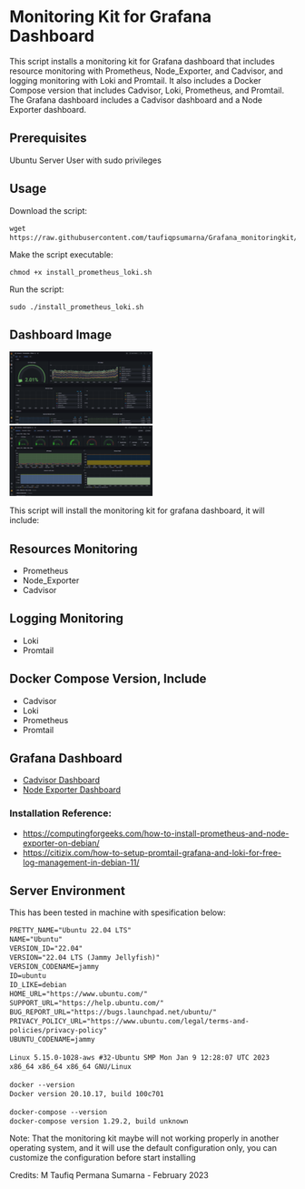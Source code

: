 # Monitoring Kit for Grafana Dashboard
This script installs a monitoring kit for Grafana dashboard that includes resource monitoring with Prometheus, Node_Exporter, and Cadvisor, and logging monitoring with Loki and Promtail. It also includes a Docker Compose version that includes Cadvisor, Loki, Prometheus, and Promtail. The Grafana dashboard includes a Cadvisor dashboard and a Node Exporter dashboard.

## Prerequisites
Ubuntu Server
User with sudo privileges

## Usage
Download the script:
```
wget https://raw.githubusercontent.com/taufiqpsumarna/Grafana_monitoringkit/main/install.sh
```
Make the script executable:
```
chmod +x install_prometheus_loki.sh
```
Run the script:
```
sudo ./install_prometheus_loki.sh
```
## Dashboard Image
<img src =./images/cadvisor.png width=50%/><br>
<img src =./images/node_exporter.png width=50%/><br>

This script will install the monitoring kit for grafana dashboard, it will include:

## Resources Monitoring
- Prometheus
- Node_Exporter
- Cadvisor

## Logging Monitoring
- Loki
- Promtail

## Docker Compose Version, Include
- Cadvisor
- Loki
- Prometheus
- Promtail

## Grafana Dashboard
- [Cadvisor Dashboard](https://grafana.com/grafana/dashboards/14282-cadvisor-exporter)
- [Node Exporter Dashboard](https://grafana.com/grafana/dashboards/1860-node-exporter-full)


### Installation Reference:
- https://computingforgeeks.com/how-to-install-prometheus-and-node-exporter-on-debian/
- https://citizix.com/how-to-setup-promtail-grafana-and-loki-for-free-log-management-in-debian-11/

## Server Environment
This has been tested in machine with spesification below:
```
PRETTY_NAME="Ubuntu 22.04 LTS"
NAME="Ubuntu"
VERSION_ID="22.04"
VERSION="22.04 LTS (Jammy Jellyfish)"
VERSION_CODENAME=jammy
ID=ubuntu
ID_LIKE=debian
HOME_URL="https://www.ubuntu.com/"
SUPPORT_URL="https://help.ubuntu.com/"
BUG_REPORT_URL="https://bugs.launchpad.net/ubuntu/"
PRIVACY_POLICY_URL="https://www.ubuntu.com/legal/terms-and-policies/privacy-policy"
UBUNTU_CODENAME=jammy

Linux 5.15.0-1028-aws #32-Ubuntu SMP Mon Jan 9 12:28:07 UTC 2023 x86_64 x86_64 x86_64 GNU/Linux

docker --version
Docker version 20.10.17, build 100c701

docker-compose --version
docker-compose version 1.29.2, build unknown
```

Note: 
That the monitoring kit maybe will not working properly in another operating system, and it will use the default configuration only, you can customize the configuration before start installing

Credits: M Taufiq Permana Sumarna - February 2023
